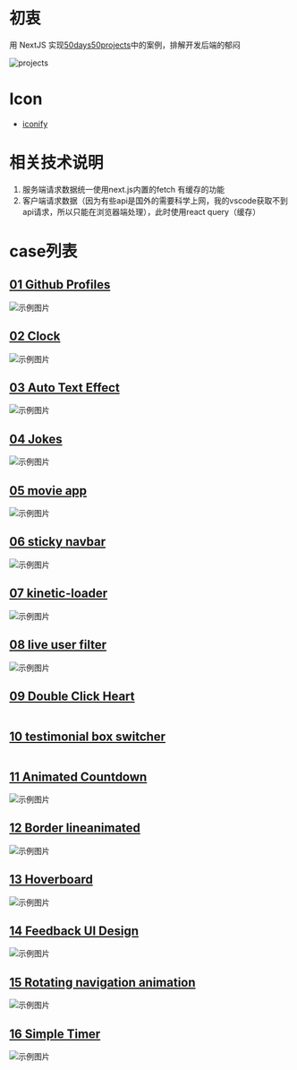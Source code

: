 # 初衷

用 NextJS 实现[50days50projects](https://github.com/bradtraversy/50projects50days)中的案例，排解开发后端的郁闷

![projects](./attachments/images/image.png)

# Icon

- [iconify](https://iconify.design/docs/icon-components/react/#ssr)

# 相关技术说明

1. 服务端请求数据统一使用next.js内置的fetch 有缓存的功能
2. 客户端请求数据（因为有些api是国外的需要科学上网，我的vscode获取不到api请求，所以只能在浏览器端处理），此时使用react query（缓存）

# case列表

## [01 Github Profiles](<./src/app/(cases)/github-profiles>)

<img src="./attachments/images/githubprofiles.gif" alt="示例图片" />

## [02 Clock](<./src/app/(cases)/theme-clock>)

<img src="./attachments/images/theme-clock.gif" alt="示例图片" />

## [03 Auto Text Effect](<./src/app/(cases)/auto-text-effect>)

<img src="./attachments/images/text-effect.gif" alt="示例图片" />

## [04 Jokes](<./src/app/(cases)/jokes>)

<img src="./attachments/images/jokes.gif" alt="示例图片" />

## [05 movie app](<./src/app/(cases)/movie-app>)

<img src="./attachments/images/movie-app.gif" alt="示例图片" />

## [06 sticky navbar](<./src/app/(cases)/sticky-navbar>)

<img src="./attachments/images/sticky-navbar.gif" alt="示例图片" />

## [07 kinetic-loader](<./src/app/(cases)/kinetic-loader>)

<img src="./attachments/images/kinetic-loader.gif" alt="示例图片" />

## [08 live user filter](<./src/app/(cases)/live-user-filter>)

<img src="./attachments/images/live-user-filter.gif" alt="示例图片" />

## [09 Double Click Heart](<./src/app/(cases)/double-click-heart>)

<img src="./attachments/images/double-click-heart.gif" alt="" />

## [10 testimonial box switcher](<./src/app/(cases)/testimonial-box-switcher>)

<img src="./attachments/images/testimonial-box-switcher.gif" alt="" />

## [11 Animated Countdown](<./src/app/(cases)/animated-countdown>)

<img src="./attachments/images/animated-countdown.gif" alt="示例图片" />

## [12 Border lineanimated](<./src/app/(cases)/border-line-animated>)

<img src="./attachments/images/border-line-animated.gif" alt="示例图片" />

## [13 Hoverboard](<./src/app/(cases)/hoverboard>)

<img src="./attachments/images/hoverboard.gif" alt="示例图片" />

## [14 Feedback UI Design](<./src/app/(cases)/feedback-ui-design>)

<img src="./attachments/images/feedback-ui-design.gif" alt="示例图片" />

## [15 Rotating navigation animation](<./src/app/(cases)/rotating-navigation-animation>)

<img src="./attachments/images/rotating-navigation-animation.gif" alt="示例图片" />

## [16 Simple Timer](<./src/app/(cases)/simple-timer>)

<img src="./attachments/images/simple-timer.gif" alt="示例图片" />
